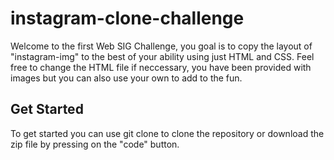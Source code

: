 # instagram-clone-challenge

Welcome to the first Web SIG Challenge, you goal is to copy the layout of "instagram-img" to the best of your ability using just HTML and CSS.
Feel free to change the HTML file if neccessary, you have been provided with images but you can also use your own to add to the fun.

## Get Started

To get started you can use git clone to clone the repository or download the zip file by pressing on the "code" button.